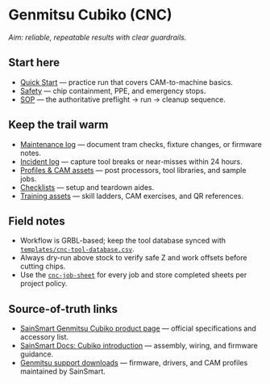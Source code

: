# Genmitsu Cubiko (CNC)

_Aim: reliable, repeatable results with clear guardrails._

## Start here
- [Quick Start](./quickstart.md) — practice run that covers CAM-to-machine basics.
- [Safety](./safety.md) — chip containment, PPE, and emergency stops.
- [SOP](./sop.md) — the authoritative preflight → run → cleanup sequence.

## Keep the trail warm
- [Maintenance log](./logs/maintenance-log.csv) — document tram checks, fixture changes, or firmware notes.
- [Incident log](./logs/incident-log.csv) — capture tool breaks or near-misses within 24 hours.
- [Profiles & CAM assets](./profiles/) — post processors, tool libraries, and sample jobs.
- [Checklists](./checklists/) — setup and teardown aides.
- [Training assets](./training/) — skill ladders, CAM exercises, and QR references.

## Field notes
- Workflow is GRBL-based; keep the tool database synced with [`templates/cnc-tool-database.csv`](../../templates/cnc-tool-database.csv).
- Always dry-run above stock to verify safe Z and work offsets before cutting chips.
- Use the [`cnc-job-sheet`](../../templates/cnc-job-sheet.md) for every job and store completed sheets per project policy.

## Source-of-truth links
- [SainSmart Genmitsu Cubiko product page](https://www.sainsmart.com/products/genmitsu-cubiko) — official specifications and accessory list.
- [SainSmart Docs: Cubiko introduction](https://docs.sainsmart.com/article/intro-genmitsu-cubiko) — assembly, wiring, and firmware guidance.
- [Genmitsu support downloads](https://www.sainsmart.com/pages/genmitsu-cubiko-download) — firmware, drivers, and CAM profiles maintained by SainSmart.

